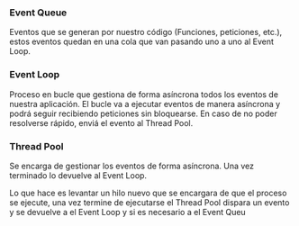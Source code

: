 
### **Event Queue**

Eventos que se generan por nuestro código (Funciones, peticiones, etc.), estos eventos quedan en una cola que van pasando uno a uno al Event Loop.


### **Event Loop**

Proceso en bucle que gestiona de forma asíncrona todos los eventos de nuestra aplicación. El bucle va a ejecutar eventos de manera asíncrona y podrá seguir recibiendo peticiones sin bloquearse. En caso de no poder resolverse rápido, enviá el evento al Thread Pool.


### **Thread Pool**

Se encarga de gestionar los eventos de forma asíncrona. Una vez terminado lo devuelve al Event Loop.

Lo que hace es levantar un hilo nuevo que se encargara de que el proceso se ejecute, una vez termine de ejecutarse el Thread Pool dispara un evento y se devuelve a el Event Loop y si es necesario a el Event Queu
